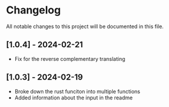 # Changelog

All notable changes to this project will be documented in this file.

## [1.0.4] - 2024-02-21

* Fix for the reverse complementary translating

## [1.0.3] - 2024-02-19

* Broke down the rust funciton into multiple functions
* Added information about the input in the readme
